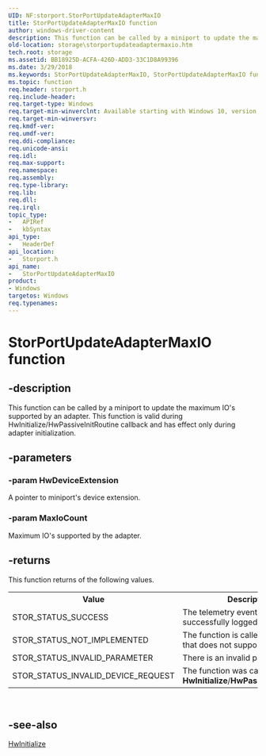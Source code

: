 ```yaml
---
UID: NF:storport.StorPortUpdateAdapterMaxIO
title: StorPortUpdateAdapterMaxIO function
author: windows-driver-content
description: This function can be called by a miniport to update the maximum IO's supported by an adapter. This function is valid during HwInitialize/HwPassiveInitRoutine callback and has effect only during adapter initialization.
old-location: storage\storportupdateadaptermaxio.htm
tech.root: storage
ms.assetid: BB18925D-ACFA-426D-ADD3-33C1D8A99396
ms.date: 3/29/2018
ms.keywords: StorPortUpdateAdapterMaxIO, StorPortUpdateAdapterMaxIO function [Storage Devices], storage.storportupdateadaptermaxio, storport/StorPortUpdateAdapterMaxIO
ms.topic: function
req.header: storport.h
req.include-header: 
req.target-type: Windows
req.target-min-winverclnt: Available starting with Windows 10, version 1709.
req.target-min-winversvr: 
req.kmdf-ver: 
req.umdf-ver: 
req.ddi-compliance: 
req.unicode-ansi: 
req.idl: 
req.max-support: 
req.namespace: 
req.assembly: 
req.type-library: 
req.lib: 
req.dll: 
req.irql: 
topic_type:
-	APIRef
-	kbSyntax
api_type:
-	HeaderDef
api_location:
-	Storport.h
api_name:
-	StorPortUpdateAdapterMaxIO
product:
- Windows
targetos: Windows
req.typenames: 
---
```


# StorPortUpdateAdapterMaxIO function


## -description


This function can be called by a miniport to update the maximum IO's supported by
    an adapter. This function is valid during HwInitialize/HwPassiveInitRoutine
    callback and has effect only during adapter initialization.


## -parameters




### -param HwDeviceExtension

A pointer to miniport's device extension.


### -param MaxIoCount

Maximum IO's supported by the adapter.


## -returns



This function returns of the following values.

<table>
<tr>
<th>Value</th>
<th>Description</th>
</tr>
<tr>
<td>STOR_STATUS_SUCCESS</td>
<td>The telemetry event was successfully logged.</td>
</tr>
<tr>
<td>STOR_STATUS_NOT_IMPLEMENTED</td>
<td>The function is called on the OS that does not support it.</td>
</tr>
<tr>
<td>STOR_STATUS_INVALID_PARAMETER</td>
<td>There is an invalid parameter.</td>
</tr>
<tr>
<td>STOR_STATUS_INVALID_DEVICE_REQUEST</td>
<td>The function was called outside of <b>HwInitialize</b>/<b>HwPassiveInitRoutine</b>. </td>
</tr>
</table>
 




## -see-also




<a href="https://msdn.microsoft.com/54f460da-2dfb-4a9d-9b25-edb90f3bfdd5">HwInitialize</a>
 

 

